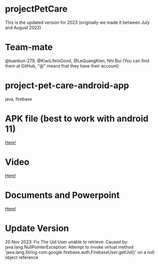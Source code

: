 # projectPetCare
This is the updated version for 2023 (originally we made it between July and August 2022)
# Team-mate
@tuankun-279, @KiwiLifeIsGood, @LeQuangKien, Nhi Bui (You can find them at GitHub, "@" means that they have their account)
# project-pet-care-android-app
java, firebase
# APK file (best to work with android 11)
<a href="https://github.com/Phonginhere/list-apk/blob/main/project-pet-care.apk">Here!</a>
# Video 
<a href="https://drive.google.com/drive/u/1/folders/1j95O66maOo2o2Fb5IRHz-FJzTxMXYM56">Here!</a>
# Documents and Powerpoint 
<a href="https://drive.google.com/drive/u/1/folders/1nZcxXqr_G_Kmsi2NRfQist6nAzejOdTE">Here!</a>
# Update Version
20 Nov 2023: Fix The Uid User unable to retrieve:
Caused by: java.lang.NullPointerException: Attempt to invoke virtual method 'java.lang.String com.google.firebase.auth.FirebaseUser.getUid()' on a null object reference


